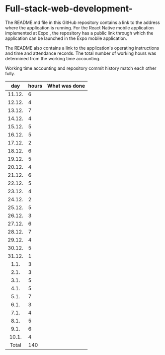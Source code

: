 # Full-stack-web-development-
The README.md file in this GitHub repository contains a link to the address where the application is running. For the React Native mobile application implemented at Expo , the repository has a public link through which the application can be launched in the Expo mobile application. 

The README also contains a link to the application's operating instructions and time and attendance records. The total number of working hours was determined from the working time accounting.

Working time accounting and repository commit history match each other fully.


| day | hours | What was done  |
| :----:|:-----| :-----|
| 11.12. | 6    |  |
| 12.12. | 4    |  |
| 13.12. | 7    |  |
| 14.12. | 4    |  |
| 15.12. | 5    |  |
| 16.12. | 5    |  |
| 17.12. | 2    | |
| 18.12. | 6    |  |
| 19.12. | 5    |  |
| 20.12. | 4    |  |
| 21.12. | 6    |  |
| 22.12. | 5    |  |
| 23.12. | 4    |  |
| 24.12. | 2    |  |
| 25.12. | 5    |  |
| 26.12. | 3    |  |
| 27.12. | 6    |  |
| 28.12. | 7    | |
| 29.12. | 4    |  |
| 30.12. | 5    |  |
| 31.12. | 1    |  |
| 1.1.   | 3    |  |
| 2.1.   | 3    |  |
| 3.1.   | 5    |  |
| 4.1.  | 5    |  |
| 5.1.  | 7    |  |
| 6.1.  | 3    |  |
| 7.1.  | 4    |  |
| 8.1.  | 5    |  |
| 9.1.  | 6    | |
| 10.1. | 4    |  |
| Total  | 140   | | 
